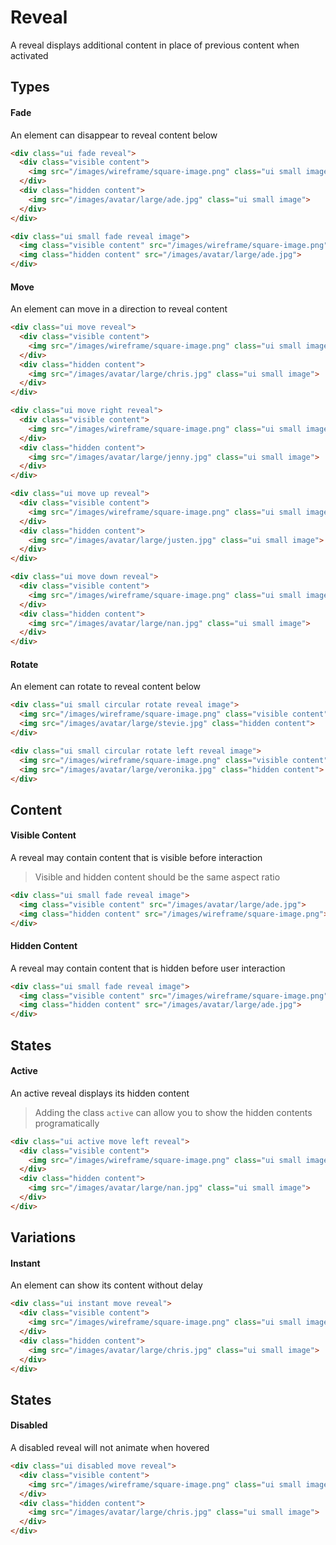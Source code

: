 # Reveal

A reveal displays additional content in place of previous content when activated

## Types

#### Fade
An element can disappear to reveal content below
```html
<div class="ui fade reveal">
  <div class="visible content">
    <img src="/images/wireframe/square-image.png" class="ui small image">
  </div>
  <div class="hidden content">
    <img src="/images/avatar/large/ade.jpg" class="ui small image">
  </div>
</div>
```
```html
<div class="ui small fade reveal image">
  <img class="visible content" src="/images/wireframe/square-image.png">
  <img class="hidden content" src="/images/avatar/large/ade.jpg">
</div>
```

#### Move
An element can move in a direction to reveal content
```html
<div class="ui move reveal">
  <div class="visible content">
    <img src="/images/wireframe/square-image.png" class="ui small image">
  </div>
  <div class="hidden content">
    <img src="/images/avatar/large/chris.jpg" class="ui small image">
  </div>
</div>
```
```html
<div class="ui move right reveal">
  <div class="visible content">
    <img src="/images/wireframe/square-image.png" class="ui small image">
  </div>
  <div class="hidden content">
    <img src="/images/avatar/large/jenny.jpg" class="ui small image">
  </div>
</div>
```
```html
<div class="ui move up reveal">
  <div class="visible content">
    <img src="/images/wireframe/square-image.png" class="ui small image">
  </div>
  <div class="hidden content">
    <img src="/images/avatar/large/justen.jpg" class="ui small image">
  </div>
</div>
```
```html
<div class="ui move down reveal">
  <div class="visible content">
    <img src="/images/wireframe/square-image.png" class="ui small image">
  </div>
  <div class="hidden content">
    <img src="/images/avatar/large/nan.jpg" class="ui small image">
  </div>
</div>
```

#### Rotate
An element can rotate to reveal content below
```html
<div class="ui small circular rotate reveal image">
  <img src="/images/wireframe/square-image.png" class="visible content">
  <img src="/images/avatar/large/stevie.jpg" class="hidden content">
</div>
```
```html
<div class="ui small circular rotate left reveal image">
  <img src="/images/wireframe/square-image.png" class="visible content">
  <img src="/images/avatar/large/veronika.jpg" class="hidden content">
</div>
```

## Content

#### Visible Content
A reveal may contain content that is visible before interaction
> Visible and hidden content should be the same aspect ratio
```html
<div class="ui small fade reveal image">
  <img class="visible content" src="/images/avatar/large/ade.jpg">
  <img class="hidden content" src="/images/wireframe/square-image.png">
</div>
```

#### Hidden Content
A reveal may contain content that is hidden before user interaction
```html
<div class="ui small fade reveal image">
  <img class="visible content" src="/images/wireframe/square-image.png">
  <img class="hidden content" src="/images/avatar/large/ade.jpg">
</div>
```

## States

#### Active
An active reveal displays its hidden content
> Adding the class `active` can allow you to show the hidden contents programatically
```html
<div class="ui active move left reveal">
  <div class="visible content">
    <img src="/images/wireframe/square-image.png" class="ui small image">
  </div>
  <div class="hidden content">
    <img src="/images/avatar/large/nan.jpg" class="ui small image">
  </div>
</div>
```

## Variations

#### Instant
An element can show its content without delay
```html
<div class="ui instant move reveal">
  <div class="visible content">
    <img src="/images/wireframe/square-image.png" class="ui small image">
  </div>
  <div class="hidden content">
    <img src="/images/avatar/large/chris.jpg" class="ui small image">
  </div>
</div>
```

## States

#### Disabled
A disabled reveal will not animate when hovered
```html
<div class="ui disabled move reveal">
  <div class="visible content">
    <img src="/images/wireframe/square-image.png" class="ui small image">
  </div>
  <div class="hidden content">
    <img src="/images/avatar/large/chris.jpg" class="ui small image">
  </div>
</div>
```
